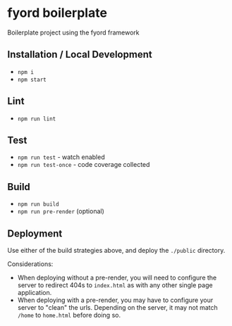 # fyord boilerplate
Boilerplate project using the fyord framework

## Installation / Local Development
- `npm i`
- `npm start`

## Lint
- `npm run lint`

## Test
- `npm run test` - watch enabled
- `npm run test-once` - code coverage collected

## Build
- `npm run build`
- `npm run pre-render` (optional)

## Deployment
Use either of the build strategies above, and deploy the `./public` directory.

Considerations:
- When deploying without a pre-render, you will need to configure the server to redirect 404s to `index.html` as with any other single page application.
- When deploying with a pre-render, you may have to configure your server to "clean" the urls.  Depending on the server, it may not match `/home` to `home.html` before doing so.
